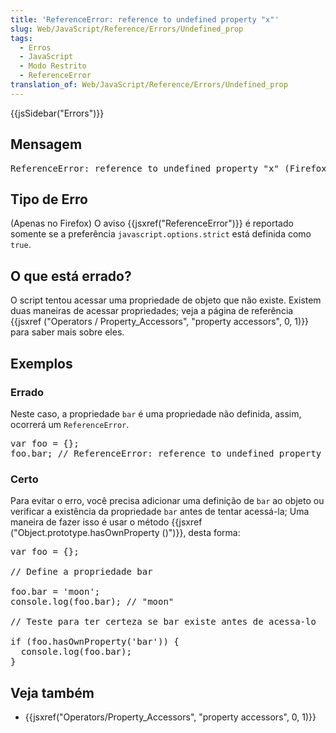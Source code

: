 ```yaml
---
title: 'ReferenceError: reference to undefined property "x"'
slug: Web/JavaScript/Reference/Errors/Undefined_prop
tags:
  - Erros
  - JavaScript
  - Modo Restrito
  - ReferenceError
translation_of: Web/JavaScript/Reference/Errors/Undefined_prop
---
```

<div>{{jsSidebar("Errors")}}</div>

<h2 id="Mensagem">Mensagem</h2>

<pre class="syntaxbox">ReferenceError: reference to undefined property "x" (Firefox)
</pre>

<h2 id="Tipo_de_Erro">Tipo de Erro</h2>

<p>(Apenas no Firefox) O aviso {{jsxref("ReferenceError")}} é reportado somente se a preferência <code>javascript.options.strict</code> está definida como <code>true</code>.</p>

<h2 id="O_que_está_errado">O que está errado?</h2>

<p>O script tentou acessar uma propriedade de objeto que não existe. Existem duas maneiras de acessar propriedades; veja a página de referência {{jsxref ("Operators / Property_Accessors", "property accessors", 0, 1)}} para saber mais sobre eles.</p>

<h2 id="Exemplos">Exemplos</h2>

<h3 id="Errado">Errado</h3>

<p>Neste caso, a propriedade <code>bar</code> é uma propriedade não definida, assim, ocorrerá um <code>ReferenceError</code>.</p>

<pre class="brush: js example-bad">var foo = {};
foo.bar; // ReferenceError: reference to undefined property "bar"
</pre>

<h3 id="Certo">Certo</h3>

<p>Para evitar o erro, você precisa adicionar uma definição de <code>bar</code> ao objeto ou verificar a existência da propriedade <code>bar</code> antes de tentar acessá-la; Uma maneira de fazer isso é usar o método {{jsxref ("Object.prototype.hasOwnProperty ()")}}, desta forma:</p>

<pre class="brush: js example-good">var foo = {};

// Define a propriedade bar

foo.bar = 'moon';
console.log(foo.bar); // "moon"

// Teste para ter certeza se bar existe antes de acessa-lo

if (foo.hasOwnProperty('bar')) {
  console.log(foo.bar);
}</pre>

<h2 id="Veja_também">Veja também</h2>

<ul>
 <li>{{jsxref("Operators/Property_Accessors", "property accessors", 0, 1)}}</li>
</ul>
